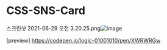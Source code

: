 # CSS-SNS-Card

스크린샷 2021-06-29 오전 3.20.25.png![image](https://user-images.githubusercontent.com/55939719/123684940-0b802a00-d889-11eb-84bd-fbcd1290ad28.png)


[preview]
https://codepen.io/logic-01001010/pen/XWRWRGw
